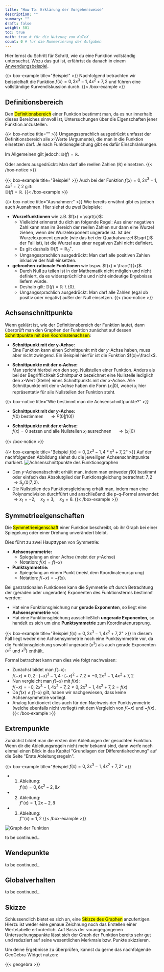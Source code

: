 ```yaml
---
title: "How To: Erklärung der Vorgehensweise"
description: ""
summary: ""
draft: false
weight: 501
toc: true
math: true # für die Nutzung von KaTeX
count: 0 # für die Nummerierung der Aufgaben
---
```


Hier lernst du Schritt für Schritt, wie du eine Funktion vollständig untersuchst.
Wozu das gut ist, erfährtst du danach in einem [Anwendungsbeispiel](/hbf1/4-funktionsuntersuchung/anwendungsbeispiel/).

{{< box-example title="Beispiel" >}}
    Nachfolgend betrachten wir beispielhaft die Funktion $f(x)=0,2x^3 - 1,4x^2 +7,2$ und führen eine vollständige Kurvendiskussion durch.
{{< /box-example >}}

## Definitionsbereich

Den <mark>Definitionsbereich</mark> einer Funktion bestimmt man, da es nur innerhalb dieses Bereiches sinnvoll ist, Untersuchungen über die Eigenschaften jener Funktion anzustellen.

{{< box-notice title="" >}}
Umgangssprachlich ausgedrückt umfasst der Definitionsbereich alle $x$-Werte (Argumente), die man in die Funktion einsetzen darf.
Je nach Funktionsgleichung gibt es dafür Einschränkungen.
<!-- Sprich: "Man darf alles einsetzen." -->

Im Allgemeinen gilt jedoch: $\mathbb{D}(f) = \mathbb{R}$.

Oder anders ausgedrückt: Man darf alle reellen Zahlen ($\mathbb{R}$) einsetzen.
{{< /box-notice >}}

{{< box-example title="Beispiel" >}}
    Auch bei der Funktion $f(x)=0,2x^3 - 1,4x^2 +7,2$ gilt: \
    $\mathbb{D}(f) = \mathbb{R}$.
{{< /box-example >}}

{{< box-notice title="Ausnahmen:" >}}
Wie bereits erwähnt gibt es jedoch auch Ausnahmen. Hier siehst du zwei Beispiele:

- **Wurzelfunktionen** wie z.B. $f(x) = \sqrt{𝑥}$:
    - Vielleicht erinnerst du dich an folgende Regel: Aus einer negativen Zahl kann man im Bereich der reellen Zahlen nur dann eine Wurzel ziehen, wenn der Wurzelexponent ungerade ist. Ist der Wurzelexponent gerade (wie das bei der Quadratwurzel $\sqrt{}$ der Fall ist), ist die Wurzel aus einer negativen Zahl nicht definiert.
    - Es gilt deshalb $\mathbb{D}(f) = \mathbb{R}_0^+$.
    - Umgangssprachlich ausgedrückt: Man darf alle positiven Zahlen inklusive der Null einsetzen.
- **gebrochen-rationale Funktionen** wie bspw. $f(x) = \frac{1}{x}$:
    - Durch Null zu teilen ist in der Mathematik nicht möglich und nicht definiert, da es widersprüchliche und nicht eindeutige Ergebnisse liefern würde.
    - Deshalb gilt: $\mathbb{D}(f) = \mathbb{R}\backslash \{0\}$.
    - Umgangssprachlich ausgedrückt: Man darf alle Zahlen (egal ob positiv oder negativ) außer der Null einsetzen.
{{< /box-notice >}}

## Achsenschnittpunkte

Wenn geklärt ist, wie der Definitionsbereich der Funktion lautet, dann überprüft man den Graphen der Funktion zunächst auf dessen <mark>Schnittpunkte mit den Koordinatenachsen</mark>:

- **Schnittpunkt mit der y-Achse:** \
Eine Funktion kann einen Schnittpunkt mit der $y$-Achse haben, muss aber nicht zwingend. Ein Beispiel hierfür ist die Funktion $f(x)=\frac1x$.

- **Schnittpunkte mit der x-Achse:** \
Man spricht hierbei von den sog. Nullstellen einer Funktion. Anders als bei der Begrifflichkeit Schnittpunkt bezeichnet eine Nullstelle lediglich den $x$-Wert (Stelle) eines Schnittpunkts mit der $x$-Achse. Alle Schnittpunkte mit der $x$-Achse haben die Form $(x_i|0)$, wobei $x_i$ hier repräsentativ für alle Nullstellen der Funktion steht.

{{< box-notice title="Wie bestimmt man die Achsenschnittpunkte?" >}}

- **Schnittpunkt mit der $y$-Achse:** \
$f(0)$ bestimmen $\quad \Rightarrow P(0|f(0))$

- **Schnittpunkte mit der $x$-Achse:** \
$f(x) = 0$ setzen und alle Nullstellen $x_i$ ausrechnen $\quad \Rightarrow (x_i|0)$

{{< /box-notice >}}

{{< box-example title="Beispiel $f(x)=0,2x^3 - 1,4*x^2 +7,2$" >}}
    Auf der nachfolgenden Abbildung siehst du die jeweiligen Achsenschnittpunkte markiert.
    ![Achsenschnittpunkte des Funktionsgraphen](Graph_Achsenschnittpunkte.svg)

- Den $y$-Achsenabschnitt erhält man, indem man entweder $f(0)$ bestimmt oder einfach das Absolutglied der Funktionsgleichung betrachtet: $7,2$ \
$\Rightarrow S_y(0|7,2)$.
- Die Nullstellen des Funktionsgleichung erhält man, indem man eine Polynomdivision durchführt und anschließend die p-q-Formel anwendet: \
$\Rightarrow x_1=-2, \quad x_2=3, \quad x_3=6$.
{{< /box-example >}}

## Symmetrieeigenschaften

Die <mark>Symmetrieeigenschaft</mark> einer Funktion beschreibt, ob ihr Graph bei einer Spiegelung oder einer Drehung unverändert bleibt.

Dies führt zu zwei Haupttypen von Symmetrie:

- **Achsensymmetrie:**
    - Spiegelung an einer Achse (meist der $y$-Achse)
    - Notation: $f(x) = f(-x)$
- **Punktsymmetrie:**
    - Spiegelung an einem Punkt (meist dem Koordinatenursprung)
    - Notation: $f(-x) = -f(x)$.

Bei ganzrationalen Funktionen kann die Symmetrie oft durch Betrachtung der (geraden oder ungeraden) Exponenten des Funktionsterms bestimmt werden:

- Hat eine Funktionsgleichung nur **gerade Exponenten**, so liegt eine **Achsensymmetrie** vor.
- Hat eine Funktionsgleichung ausschließlich **ungerade Exponenten**, so handelt es sich um eine **Punktsymmetrie** zum Koordinatenursprung.

{{< box-example title="Beispiel $f(x)=0,2x^3 - 1,4x^2 +7,2$" >}}
In diesem Fall liegt weder eine Achsensymmetrie noch eine Punktsymmetrie vor, da die Funktionsgleichung sowohl ungerade ($x^3$) als auch gerade Exponenten ($x^2$ und $x^0$) enthält.

Formal betrachtet kann man dies wie folgt nachweisen:

- Zunächst bildet man $f(-x)$: \
$f(-x) = 0,2 \cdot (-x)^3 - 1,4 \cdot (-x)^2 + 7,2 = -0,2x^3 - 1,4x^2 +7,2$
- Nun vergleicht man $f(-x)$ mit $f(x)$: \
$f(-x) = -0,2x^3 - 1,4x^2 +7,2 \neq 0,2x^3 - 1,4x^2 +7,2 = f(x)$
- Da $f(x) \neq f(-x)$ gilt, haben wir nachgewiesen, dass keine Achsensymmetrie vorliegt.
- Analog funktioniert dies auch für den Nachweis der Punktsymmetrie (welche ebenfalls nicht vorliegt) mit dem Vergleich von $f(-x)$ und $-f(x)$.
{{< /box-example >}}

## Extrempunkte

Zunächst bildet man die ersten drei Ableitungen der gesuchten Funktion. Wenn dir die Ableitungsregeln nicht mehr bekannt sind, dann werfe noch einmal einen Blick in das Kapitel "Grundlagen der Differentialrechnung" auf die Seite "Erste Ableitungsregeln".

{{< box-example title="Beispiel $f(x)=0,2x^3 - 1,4x^2 +7,2$" >}}
- 1. Ableitung: \
$f'(x)=0,6x^2-2,8x$
- 2. Ableitung: \
$f''(x)=1,2x-2,8$
- 3. Ableitung: \
$f'''(x)=1,2$
{{< /box-example >}}

![Graph der Funktion](Graph_Extrema.svg)

to be continued...

## Wendepunkte

to be continued...

<!-- ## Steigungs-, Krümmungs- und Monotonieverhalten

to be continued... -->

## Globalverhalten

to be continued...

## Skizze

Schlussendlich bietet es sich an, eine <mark>Skizze des Graphen</mark> anzufertigen. Hierzu ist weder eine genaue Zeichnung noch das Erstellen einer Wertetabelle erforderlich. Auf Basis der vorangegangenen Untersuchungspunkte lässt sich der Graph der Funktion bereits sehr gut und reduziert auf seine wesentlichen Merkmale bzw. Punkte skizzieren.

Um deine Ergebnisse zu überprüfen, kannst du gerne das nachfolgende GeoGebra-Widget nutzen:

{{< geogebra >}}
